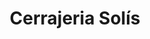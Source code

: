 ---
title: "Cerrajeria Solís"
url: /ciudad-autonoma-de-buenos-aires/cerrajeria-solis/
shop: cerrajero
---